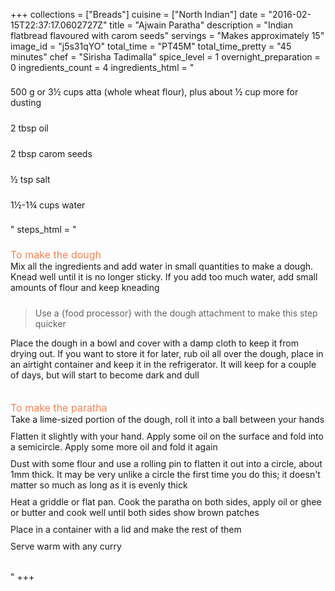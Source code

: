 +++
collections = ["Breads"]
cuisine = ["North Indian"]
date = "2016-02-15T22:37:17.0602727Z"
title = "Ajwain Paratha"
description = "Indian flatbread flavoured with carom seeds"
servings = "Makes approximately 15"
image_id = "j5s31qYO"
total_time = "PT45M"
total_time_pretty = "45 minutes"
chef = "Sirisha Tadimalla"
spice_level = 1
overnight_preparation = 0
ingredients_count = 4
ingredients_html = "<ul style='padding-left: 0; list-style: none;'><li itemprop='recipeIngredient' style='margin: 8px 0px;padding: 8px 0px;'>500 g or 3½ cups atta (whole wheat flour), plus about ½ cup more for dusting</li><li itemprop='recipeIngredient' style='margin: 8px 0px;padding: 8px 0px;'>2 tbsp oil</li><li itemprop='recipeIngredient' style='margin: 8px 0px;padding: 8px 0px;'>2 tbsp carom seeds </li><li itemprop='recipeIngredient' style='margin: 8px 0px;padding: 8px 0px;'>½ tsp salt</li><li itemprop='recipeIngredient' style='margin: 8px 0px;padding: 8px 0px;'>1½-1¾ cups water</li></ul>"
steps_html = "<ol style='list-style: none inside; padding-left: 0px;'><li style='list-style: none; margin: 8px 0px;padding: 8px 0px;'><span style='font-size: medium; color: #f78153;'>To make the dough</span><ol style='list-style: none inside; padding-left: 0px;'><li style='padding-bottom: 10px;'><i class='step-track-icon fa fa-square-o'></i><span class='step-text' itemprop='recipeInstructions'>Mix all the ingredients and add water in small quantities to make a dough. Knead well until it is no longer sticky. If you add too much water, add small amounts of flour and keep kneading</span></li><blockquote>Use a {food processor} with the dough attachment to make this step quicker</blockquote><li style='padding-bottom: 10px;'><i class='step-track-icon fa fa-square-o'></i><span class='step-text' itemprop='recipeInstructions'>Place the dough in a bowl and cover with a damp cloth to keep it from drying out. If you want to store it for later, rub oil all over the dough, place in an airtight container and keep it in the refrigerator. It will keep for a couple of days, but will start to become dark and dull</span></li></ol></li><li style='list-style: none; margin: 8px 0px;padding: 8px 0px;'><span style='font-size: medium; color: #f78153;'>To make the paratha</span><ol style='list-style: none inside; padding-left: 0px;'><li style='padding-bottom: 10px;'><i class='step-track-icon fa fa-square-o'></i><span class='step-text' itemprop='recipeInstructions'>Take a lime-sized portion of the dough, roll it into a ball between your hands</span></li><li style='padding-bottom: 10px;'><i class='step-track-icon fa fa-square-o'></i><span class='step-text' itemprop='recipeInstructions'>Flatten it slightly with your hand. Apply some oil on the surface and fold into a semicircle. Apply some more oil and fold it again</span></li><li style='padding-bottom: 10px;'><i class='step-track-icon fa fa-square-o'></i><span class='step-text' itemprop='recipeInstructions'>Dust with some flour and use a rolling pin to flatten it out into a circle, about 1mm thick. It may be very unlike a circle the first time you do this; it doesn't matter so much as long as it is evenly thick</span></li><li style='padding-bottom: 10px;'><i class='step-track-icon fa fa-square-o'></i><span class='step-text' itemprop='recipeInstructions'>Heat a griddle or flat pan. Cook the paratha on both sides, apply oil or ghee or butter and cook well until both sides show brown patches</span></li><li style='padding-bottom: 10px;'><i class='step-track-icon fa fa-square-o'></i><span class='step-text' itemprop='recipeInstructions'>Place in a container with a lid and make the rest of them</span></li><li style='padding-bottom: 10px;'><i class='step-track-icon fa fa-square-o'></i><span class='step-text' itemprop='recipeInstructions'>Serve warm with any curry</span></li></ol></li></ol>"
+++
